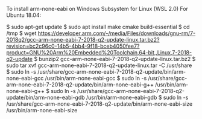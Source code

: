To install arm-none-eabi on Windows Subsystem for Linux (WSL 2.0) For Ubuntu 18.04:

$ sudo apt-get update
$ sudo apt install make cmake build-essential
$ cd /tmp
$ wget https://developer.arm.com/-/media/Files/downloads/gnu-rm/7-2018q2/gcc-arm-none-eabi-7-2018-q2-update-linux.tar.bz2?revision=bc2c96c0-14b5-4bb4-9f18-bceb4050fee7?product=GNU%20Arm%20Embedded%20Toolchain,64-bit,,Linux,7-2018-q2-update
$ bunzip2 gcc-arm-none-eabi-7-2018-q2-update-linux.tar.bz2
$ sudo tar xvf gcc-arm-none-eabi-7-2018-q2-update-linux.tar -C /usr/share
$ sudo ln -s /usr/share/gcc-arm-none-eabi-7-2018-q2-update/bin/arm-none-eabi-gcc /usr/bin/arm-none-eabi-gcc
$ sudo ln -s /usr/share/gcc-arm-none-eabi-7-2018-q2-update/bin/arm-none-eabi-g++ /usr/bin/arm-none-eabi-g++
$ sudo ln -s /usr/share/gcc-arm-none-eabi-7-2018-q2-update/bin/arm-none-eabi-gdb /usr/bin/arm-none-eabi-gdb
$ sudo ln -s /usr/share/gcc-arm-none-eabi-7-2018-q2-update/bin/arm-none-eabi-size /usr/bin/arm-none-eabi-size
